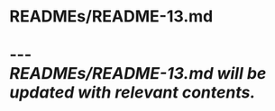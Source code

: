 # READMEs/README-13.md <br><br> --- <br> _READMEs/README-13.md will be updated with relevant contents._